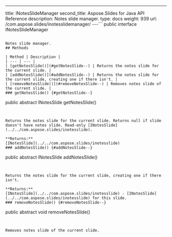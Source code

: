 ---
title: INotesSlideManager
second_title: Aspose.Slides for Java API Reference
description: Notes slide manager.
type: docs
weight: 939
url: /com.aspose.slides/inotesslidemanager/
---```
public interface INotesSlideManager
```

Notes slide manager.
## Methods

| Method | Description |
| --- | --- |
| [getNotesSlide()](#getNotesSlide--) | Returns the notes slide for the current slide. |
| [addNotesSlide()](#addNotesSlide--) | Returns the notes slide for the current slide, creating one if there isn't. |
| [removeNotesSlide()](#removeNotesSlide--) | Removes notes slide of the current slide. |
### getNotesSlide() {#getNotesSlide--}
```
public abstract INotesSlide getNotesSlide()
```


Returns the notes slide for the current slide. Returns null if slide doesn't have notes slide. Read-only [INotesSlide](../../com.aspose.slides/inotesslide).

**Returns:**
[INotesSlide](../../com.aspose.slides/inotesslide)
### addNotesSlide() {#addNotesSlide--}
```
public abstract INotesSlide addNotesSlide()
```


Returns the notes slide for the current slide, creating one if there isn't.

**Returns:**
[INotesSlide](../../com.aspose.slides/inotesslide) - [INotesSlide](../../com.aspose.slides/inotesslide) for this slide.
### removeNotesSlide() {#removeNotesSlide--}
```
public abstract void removeNotesSlide()
```


Removes notes slide of the current slide.

